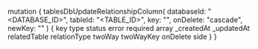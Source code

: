mutation {
    tablesDbUpdateRelationshipColumn(
        databaseId: "<DATABASE_ID>",
        tableId: "<TABLE_ID>",
        key: "",
        onDelete: "cascade",
        newKey: ""
    ) {
        key
        type
        status
        error
        required
        array
        _createdAt
        _updatedAt
        relatedTable
        relationType
        twoWay
        twoWayKey
        onDelete
        side
    }
}
